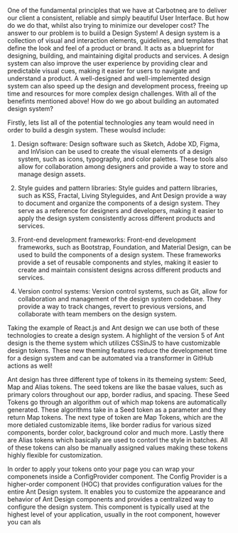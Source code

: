 One of the fundamental principles that we have at Carbotneq are to deliver our client a consistent, reliable and simply beautiful User Interface. But how do we do that, whilst also trying to minimize our developer cost? The answer to our problem is to buiild a Design System! A design system is a collection of visual and interaction elements, guidelines, and templates that define the look and feel of a product or brand. It acts as a blueprint for designing, building, and maintaining digital products and services. A design system can also improve the user experience by providing clear and predictable visual cues, making it easier for users to navigate and understand a product. A well-designed and well-implemented design system can also speed up the design and development process, freeing up time and resources for more complex design challenges. With all of the benefints mentioned above! How do we go about building an automated design system?

Firstly, lets list all of the potential technologies any team would need in order to build a desgin system. These woulsd include:

1. Design software: Design software such as Sketch, Adobe XD, Figma, and InVision can be used to create the visual elements of a design system, such as icons, typography, and color palettes. These tools also allow for collaboration among designers and provide a way to store and manage design assets.

2. Style guides and pattern libraries: Style guides and pattern libraries, such as KSS, Fractal, Living Styleguides, and Ant Design  provide a way to document and organize the components of a design system. They serve as a reference for designers and developers, making it easier to apply the design system consistently across different products and services.

3. Front-end development frameworks: Front-end development frameworks, such as Bootstrap, Foundation, and Material Design, can be used to build the components of a design system. These frameworks provide a set of reusable components and styles, making it easier to create and maintain consistent designs across different products and services.

4. Version control systems: Version control systems, such as Git, allow for collaboration and management of the design system codebase. They provide a way to track changes, revert to previous versions, and collaborate with team members on the design system.

Taking the example of React.js and Ant design we can use both of these technologies to create a design system. A highlight of the version 5 of Ant design is the theme system which utilizes CSSinJS to have customizable design tokens. These new theming features reduce the developmenet time for a design system and can be automated via a transformer in GitHub actions as well!

Ant design has three different type of tokens in its themeing system: Seed, Map and Alias tokens. The seed tokens are like the basae values, such as primary colors throughout our app, border radius, and spacing. These Seed Tokens go through an algorithm out of which map tokens are automatically generated. These algorithms take in a Seed token as a parameter and they return Map tokens. The next type of token are Map Tokens, which are the more detialed customizable items, like border radius for various sized components, border color, background color and much more. Lastly there are Alias tokens which basically are used to contorl the style in batches. All of these tokens can also be manually assigned values making these tokens highly flexible for customization. 

In order to apply your tokens onto your page you can wrap your componenets inside a ConfigProvider component. The Config Provider is a higher-order component (HOC) that provides configuration values for the entire Ant Design system. It enables you to customize the appearance and behavior of Ant Design components and provides a centralized way to configure the design system. This component is typically used at the highest level of your application, usually in the root component, however you can als
